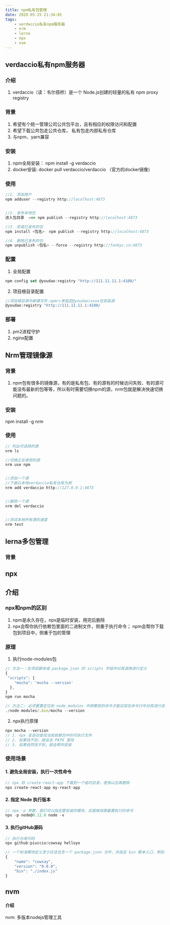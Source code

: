 ```yaml
---
title: npm私有包管理
date: 2020-05-25 21:34:01
tags:
    - verdaccio私有npm服务器
    - nrm
    - lerna
    - npx
    - nvm
---
```

## verdaccio私有npm服务器
### 介绍
1. verdaccio（读：韦尔搭桥）是一个 Node.js创建的轻量的私有 npm proxy registry

### 背景
1. 希望有个统一管理公司公共包平台，且有相应的权限访问和配置
2. 希望下载公共包走公共仓库， 私有包走内部私有仓库
3. 与npm、yarn兼容


### 安装
1. npm全局安装： npm install -g verdaccio
2. docker安装: docker pull verdaccio/verdaccio （官方的docker镜像）


### 使用
```js
//1. 添加用户
npm adduser --registry http://localhost:4873


//2. 发布本地包
进入包目录  ==> npm publish --registry http://localhost:4873

//3. 安装已发布的包
npm install <包名>  npm publish --registry http://localhost:4873

//4. 删除已发布的包
npm unpublish <包名> --force --registry http://fankyc.cn:4873
```


### 配置
1. 全局配置
```js
npm config set @youdao:registry "http://111.11.11.1:4100/"
```

2. 项目根目录配置
```js
//项目根目录中新建文件.npmrc来指定@youdao/xxxx包安装源
@youdao:registry "http://111.11.11.1:4100/
```

### 部署
1. pm2进程守护
2. nginx配置

## Nrm管理镜像源
### 背景
1. npm包有很多的镜像源，有的是私有包、有的源有的时候访问失败、有的源可能没有最新的包等等，所以有时需要切换npm的源，nrm包就是解决快速切换问题的。

### 安装
npm install -g nrm

### 使用
```js
// 列出可选择的源
nrm ls

//切换正在使用的源
nrm use npm


//添加一个源
//下面以本地verdaccio私有仓库为例
nrm add verdaccio http://127.0.0.1:4873


//删除一个源
nrm del verdaccio


//测试本地所有源的速度
nrm test

```

## lerna多包管理

### 背景

## npx
## 介绍
### npx和npm的区别
1. npm是永久存在，npx是临时安装，用完后删除
2. npx会帮你执行依赖包里面的二进制文件，侧重于执行命令； npm会帮你下载包到项目中，侧重于包的管理

### 原理
1. 执行node-modules包
```js
// 方法一：在项目脚本或 package.json 的 scripts 字段中对其调用进行定义
{
 "scripts": {
    "mocha": 'mocha --version'
  },
}
npm run mocha

// 方法二: 必须要要定位到 node_modules 中用繁琐的命令才能实现在命令行中对其进行调用
./node-modules/.bin/mocha --version
```
2. npx执行原理
```js
npx mocha --version
// 1. npx 会自动查找当前依赖包中的可执行文件 
// 2. 如果找不到，就会去 PATH 里找 
// 3. 如果依然找不到，就会帮你安装
```

### 使用场景
#### 1. 避免全局安装，执行一次性命令
```js
// npx 将 create-react-app 下载到一个临时目录，使用以后再删除
npx create-react-app my-react-app
```

#### 2. 指定 Node 执行版本
```js
// npx -p 参数，我们可以指定要安装的模块，后面继续跟着要执行的命令
npx -p node@0.12.8 node -v
```
#### 3. 执行gitHub源码
```js
// 执行仓库代码
npx github:piuccio/cowsay helloyo

// 一个标准模块定义至少应该包含一个 package.json 文件，并指定 bin 脚本入口，例如下面这样
{
    "name": "cowsay",
    "version": "0.0.0",
    "bin": "./index.js"
}
```

## nvm
#### 介绍
nvm: 多版本nodejs管理工具
